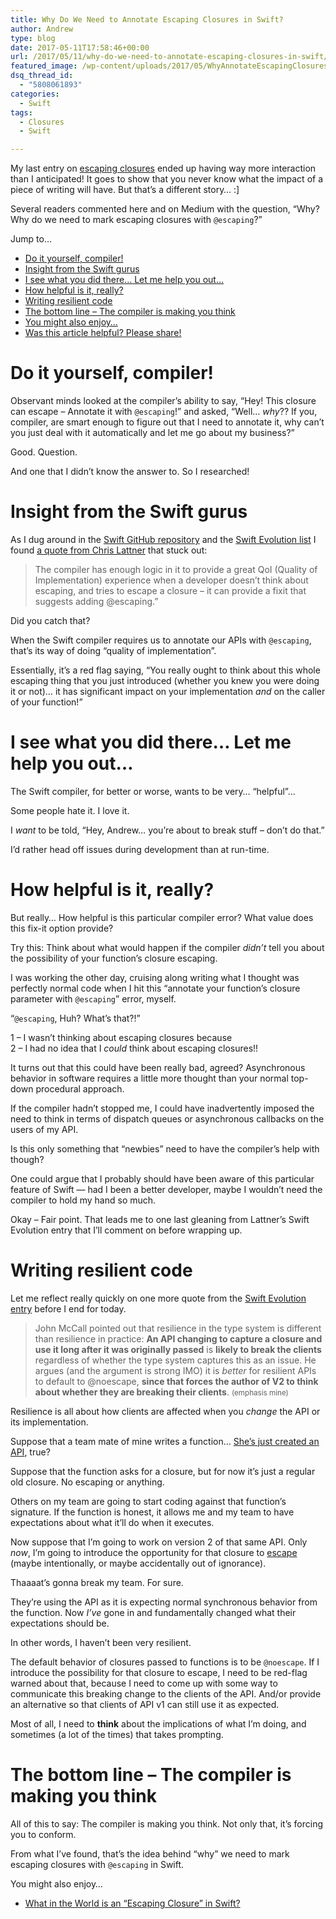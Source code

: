 ```yaml
---
title: Why Do We Need to Annotate Escaping Closures in Swift?
author: Andrew
type: blog
date: 2017-05-11T17:58:46+00:00
url: /2017/05/11/why-do-we-need-to-annotate-escaping-closures-in-swift/
featured_image: /wp-content/uploads/2017/05/WhyAnnotateEscapingClosures.jpg
dsq_thread_id:
  - "5808061893"
categories:
  - Swift
tags:
  - Closures
  - Swift

---
```

My last entry on [escaping closures][1] ended up having way more interaction than I anticipated! It goes to show that you never know what the impact of a piece of writing will have. But that&#8217;s a different story&#8230; :]

Several readers commented here and on Medium with the question, &#8220;Why? Why do we need to mark escaping closures with `@escaping`?&#8221;

<div class="resources">
  <div class="resources-header">
    Jump to&#8230;
  </div>
  
  <ul class="resources-content">
    <li>
      <a href="#do-it-self">Do it yourself, compiler!</a>
    </li>
    <li>
      <a href="#insight">Insight from the Swift gurus</a>
    </li>
    <li>
      <a href="#help">I see what you did there&#8230; Let me help you out&#8230;</a>
    </li>
    <li>
      <a href="#how-helpful">How helpful is it, really?</a>
    </li>
    <li>
      <a href="#resilience">Writing resilient code</a>
    </li>
    <li>
      <a href="#bottom-line">The bottom line &#8211; The compiler is making you think</a>
    </li>
    <li>
      <a href="#related">You might also enjoy&#8230;</a>
    </li>
    <li>
      <a href="#share">Was this article helpful? Please share!</a>
    </li>
  </ul>
</div>

<a name="do-it-self" class="jump-target"></a>

# Do it yourself, compiler!

Observant minds looked at the compiler&#8217;s ability to say, &#8220;Hey! This closure can escape &#8211; Annotate it with `@escaping`!&#8221; and asked, &#8220;Well&#8230; _why_?? If you, compiler, are smart enough to figure out that I need to annotate it, why can&#8217;t you just deal with it automatically and let me go about my business?&#8221;

Good. Question.

And one that I didn&#8217;t know the answer to. So I researched!

<a name="insight" class="jump-target"></a>

# Insight from the Swift gurus

As I dug around in the [Swift GitHub repository][2] and the [Swift Evolution list][3] I found [a quote from Chris Lattner][4] that stuck out:

> The compiler has enough logic in it to provide a great QoI (Quality of Implementation) experience when a developer doesn’t think about escaping, and tries to escape a closure &#8211; it can provide a fixit that suggests adding @escaping.&#8221; 

Did you catch that?

When the Swift compiler requires us to annotate our APIs with `@escaping`, that&#8217;s its way of doing &#8220;quality of implementation&#8221;.

Essentially, it&#8217;s a red flag saying, &#8220;You really ought to think about this whole escaping thing that you just introduced (whether you knew you were doing it or not)&#8230; it has significant impact on your implementation _and_ on the caller of your function!&#8221;

<a name="help" class="jump-target"></a>

# I see what you did there&#8230; Let me help you out&#8230;

The Swift compiler, for better or worse, wants to be very&#8230; &#8220;helpful&#8221;&#8230;

Some people hate it. I love it.

I _want_ to be told, &#8220;Hey, Andrew&#8230; you&#8217;re about to break stuff &#8211; don&#8217;t do that.&#8221;

I&#8217;d rather head off issues during development than at run-time.

<a name="how-helpful" class="jump-target"></a>

# How helpful is it, really?

But really&#8230; How helpful is this particular compiler error? What value does this fix-it option provide?

Try this: Think about what would happen if the compiler _didn&#8217;t_ tell you about the possibility of your function&#8217;s closure escaping.

I was working the other day, cruising along writing what I thought was perfectly normal code when I hit this &#8220;annotate your function&#8217;s closure parameter with `@escaping`&#8221; error, myself.

&#8220;`@escaping`, Huh? What&#8217;s that?!&#8221;

1 &#8211; I wasn&#8217;t thinking about escaping closures because  
2 &#8211; I had no idea that I _could_ think about escaping closures!!

It turns out that this could have been really bad, agreed? Asynchronous behavior in software requires a little more thought than your normal top-down procedural approach.

If the compiler hadn&#8217;t stopped me, I could have inadvertently imposed the need to think in terms of dispatch queues or asynchronous callbacks on the users of my API.

Is this only something that &#8220;newbies&#8221; need to have the compiler&#8217;s help with though?

One could argue that I probably should have been aware of this particular feature of Swift &#8212; had I been a better developer, maybe I wouldn&#8217;t need the compiler to hold my hand so much.

Okay &#8211; Fair point. That leads me to one last gleaning from Lattner&#8217;s Swift Evolution entry that I&#8217;ll comment on before wrapping up.

<a name="resilience" class="jump-target"></a>

# Writing resilient code

Let me reflect really quickly on one more quote from the [Swift Evolution entry][4] before I end for today.

> John McCall pointed out that resilience in the type system is different than resilience in practice: **An API changing to capture a closure and use it long after it was originally passed** is **likely to break the clients** regardless of whether the type system captures this as an issue. He argues (and the argument is strong IMO) it is _better_ for resilient APIs to default to @noescape, **since that forces the author of V2 to think about whether they are breaking their clients**. <small>(emphasis mine)</small> 

Resilience is all about how clients are affected when you _change_ the API or its implementation.

Suppose that a team mate of mine writes a function&#8230; [She&#8217;s just created an API][5], true?

Suppose that the function asks for a closure, but for now it&#8217;s just a regular old closure. No escaping or anything.

Others on my team are going to start coding against that function&#8217;s signature. If the function is honest, it allows me and my team to have expectations about what it&#8217;ll do when it executes.

Now suppose that I&#8217;m going to work on version 2 of that same API. Only _now_, I&#8217;m going to introduce the opportunity for that closure to [escape][1] (maybe intentionally, or maybe accidentally out of ignorance).

Thaaaat&#8217;s gonna break my team. For sure.

They&#8217;re using the API as it is expecting normal synchronous behavior from the function. Now _I&#8217;ve_ gone in and fundamentally changed what their expectations should be.

In other words, I haven&#8217;t been very resilient.

The default behavior of closures passed to functions is to be `@noescape`. If I introduce the possibility for that closure to escape, I need to be red-flag warned about that, because I need to come up with some way to communicate this breaking change to the clients of the API. And/or provide an alternative so that clients of API v1 can still use it as expected.

Most of all, I need to **think** about the implications of what I&#8217;m doing, and sometimes (a lot of the times) that takes prompting.

<a name="bottom-line" class="jump-target"></a>

# The bottom line &#8211; The compiler is making you think

All of this to say: The compiler is making you think. Not only that, it&#8217;s forcing you to conform.

From what I&#8217;ve found, that&#8217;s the idea behind &#8220;why&#8221; we need to mark escaping closures with `@escaping` in Swift.

<a name="related" class="jump-target"></a>

<div class="resources">
  <div class="resources-header">
    You might also enjoy&#8230;
  </div>
  
  <ul class="resources-content">
    <li>
      <i class="fa fa-angle-right"></i> <a href="https://www.andrewcbancroft.com/2017/04/26/what-in-the-world-is-an-escaping-closure-in-swift/" title="What in the World is an “Escaping Closure” in Swift?"</a>What in the World is an “Escaping Closure” in Swift?
    </li>
  </ul>
</div>

<a name="share" class="jump-target"></a>

 [1]: https://www.andrewcbancroft.com/2017/04/26/what-in-the-world-is-an-escaping-closure-in-swift/
 [2]: https://github.com/apple/swift
 [3]: https://lists.swift.org/mailman/listinfo
 [4]: https://lists.swift.org/pipermail/swift-evolution/Week-of-Mon-20160530/019880.html
 [5]: https://www.andrewcbancroft.com/2017/04/25/every-developer-api-designer/